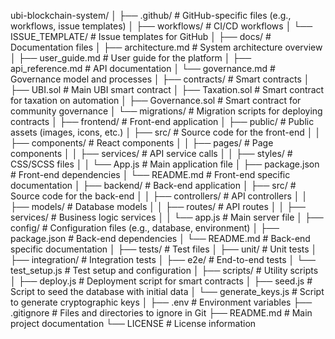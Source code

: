 ubi-blockchain-system/
│
├── .github/                     # GitHub-specific files (e.g., workflows, issue templates)
│   ├── workflows/               # CI/CD workflows
│   └── ISSUE_TEMPLATE/          # Issue templates for GitHub
│
├── docs/                        # Documentation files
│   ├── architecture.md          # System architecture overview
│   ├── user_guide.md            # User guide for the platform
│   ├── api_reference.md          # API documentation
│   └── governance.md            # Governance model and processes
│
├── contracts/                   # Smart contracts
│   ├── UBI.sol                  # Main UBI smart contract
│   ├── Taxation.sol             # Smart contract for taxation on automation
│   ├── Governance.sol            # Smart contract for community governance
│   └── migrations/              # Migration scripts for deploying contracts
│
├── frontend/                    # Front-end application
│   ├── public/                  # Public assets (images, icons, etc.)
│   ├── src/                     # Source code for the front-end
│   │   ├── components/          # React components
│   │   ├── pages/               # Page components
│   │   ├── services/            # API service calls
│   │   ├── styles/              # CSS/SCSS files
│   │   └── App.js               # Main application file
│   ├── package.json             # Front-end dependencies
│   └── README.md                # Front-end specific documentation
│
├── backend/                     # Back-end application
│   ├── src/                     # Source code for the back-end
│   │   ├── controllers/         # API controllers
│   │   ├── models/              # Database models
│   │   ├── routes/              # API routes
│   │   ├── services/            # Business logic services
│   │   └── app.js               # Main server file
│   ├── config/                  # Configuration files (e.g., database, environment)
│   ├── package.json             # Back-end dependencies
│   └── README.md                # Back-end specific documentation
│
├── tests/                       # Test files
│   ├── unit/                    # Unit tests
│   ├── integration/             # Integration tests
│   ├── e2e/                     # End-to-end tests
│   └── test_setup.js            # Test setup and configuration
│
├── scripts/                     # Utility scripts
│   ├── deploy.js                # Deployment script for smart contracts
│   ├── seed.js                  # Script to seed the database with initial data
│   └── generate_keys.js         # Script to generate cryptographic keys
│
├── .env                         # Environment variables
├── .gitignore                   # Files and directories to ignore in Git
├── README.md                    # Main project documentation
└── LICENSE                      # License information
